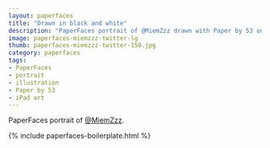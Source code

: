 ```yaml
---
layout: paperfaces
title: "Drawn in black and white"
description: "PaperFaces portrait of @MiemZzz drawn with Paper by 53 on an iPad."
image: paperfaces-miemzzz-twitter-lg
thumb: paperfaces-miemzzz-twitter-150.jpg
category: paperfaces
tags: 
- PaperFaces
- portrait
- illustration
- Paper by 53
- iPad art
---
```


PaperFaces portrait of [@MiemZzz](http://twitter.com/MiemZzz).

{% include paperfaces-boilerplate.html %}